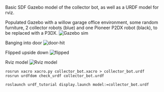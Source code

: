 Basic SDF Gazebo model of the collector bot, as well as a URDF model for rviz.

Populated Gazebo with a willow garage office environment, some random furniture, 2 collector robots (blue) and one Pioneer P2DX robot (black), to be replaced with a P3DX.
![Gazebo sim](http://i.imgur.com/vb05X0I.png)

Banging into door
![door-hit](http://i.imgur.com/Pe8OOFx.png)

Flipped upside down
![flipped](http://i.imgur.com/8DkWURQ.png)

Rviz model
![Rviz model](http://i.imgur.com/5eSlItk.png)

```
rosrun xacro xacro.py collector_bot.xacro > collector_bot.urdf 
rosrun urdfdom check_urdf collector_bot.urdf

roslaunch urdf_tutorial display.launch model:=collector_bot.urdf
```